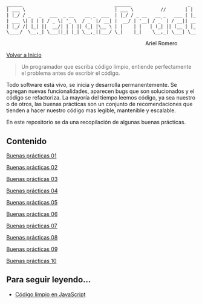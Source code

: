 ```txt
______                                  ______                     _    _
| ___ \                                 | ___ \          //       | |  (_)
| |_/ / _   _   ___  _ __    __ _  ___  | |_/ / _ __   __ _   ___ | |_  _   ___   __ _  ___
| ___ \| | | | / _ \| '_ \  / _` |/ __| |  __/ | '__| / _` | / __|| __|| | / __| / _` |/ __|
| |_/ /| |_| ||  __/| | | || (_| |\__ \ | |    | |   | (_| || (__ | |_ | || (__ | (_| |\__ \
\____/  \__,_| \___||_| |_| \__,_||___/ \_|    |_|    \__,_| \___| \__||_| \___| \__,_||___/
```

<p align='right'> Ariel Romero⠀⠀⠀⠀⠀</p>

[Volver a Inicio](../README.md)

> Un programador que escriba código limpio, entiende perfectamente el problema antes de escribir el código.

Todo software está vivo, se inicia y desarrolla permanentemente. Se agregan nuevas funcionalidades, aparecen bugs que son solucionados y el código se refactoriza. La mayoría del tiempo leemos código, ya sea nuestro o de otros, las buenas prácticas son un conjunto de recomendaciones que tienden a hacer nuestro código mas legible, mantenible y escalable.

En este repositorio se da una recopilación de algunas buenas prácticas.

## Contenido

[Buenas prácticas 01](./01-GoodPractices.md)

[Buenas prácticas 02](./02-GoodPractices.md)

[Buenas prácticas 03](./03-GoodPractices.md)

[Buenas prácticas 04](./04-GoodPractices.md)

[Buenas prácticas 05](./05-GoodPractices.md)

[Buenas prácticas 06](./06-GoodPractices.md)

[Buenas prácticas 07](./07-GoodPractices.md)

[Buenas prácticas 08](./08-GoodPractices.md)

[Buenas prácticas 09](./09-GoodPractices.md)

[Buenas prácticas 10](./10-GoodPractices.md)

## Para seguir leyendo...

- [Código limpio en JavaScript](https://github.com/andersontr15/clean-code-javascript-es)
